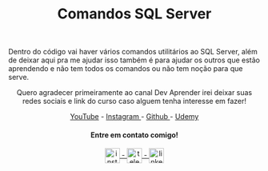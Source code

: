<h1 align='center'> Comandos SQL Server</h1><br>

 <p>Dentro do código vai haver vários comandos utilitários ao SQL Server, além de deixar aqui pra me ajudar isso também é para ajudar os outros que estão aprendendo e não 
 tem todos os comandos ou não tem noção para que serve.</p>
 
 <p align='center'> Quero agradecer primeiramente ao canal Dev Aprender irei deixar suas redes sociais e link do curso caso alguem tenha interesse em fazer!</p>
 
 <div align='center'>
 <a href="https://www.youtube.com/c/DevAprender"> YouTube</a> - 
 <a href="https://www.instagram.com/devaprender/"> Instagram </a> - 
 <a href="https://github.com/devaprender"> Github </a> - 
 <a href="https://www.udemy.com/course/curso-sql-completo-desafios-e-muita-pratica/"> Udemy </a>
 </div>
 
 <h4 align="center"> Entre em contato comigo!</h4>
  
  <div align="center"> 
<a href="https://instagram.com/lucxsapollo" target="_blank"><img align="center" alt="instagram" height="30" widht="40" src="https://cdn1.iconfinder.com/data/icons/social-rounded-2/32/instagram-256.png"</a> - 
<a href="https://t.me/lucxsapollo" target="_blank"><img align="center" alt="telegram" height="30" widht="40" src="https://cdn3.iconfinder.com/data/icons/social-media-chamfered-corner/154/telegram-256.png"</a> - 
   <a href="https://www.linkedin.com/in/lucxsapollo/" target="blank"><img align="center" alt="linkedin" height="30" widht="40" src="https://cdn1.iconfinder.com/data/icons/logotypes/32/square-linkedin-256.png"</a><br>
    </div><br>
 

 
 
 
